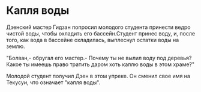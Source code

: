 # Капля воды

Дзенский мастер Гидзан попросил молодого студента принести ведро чистой воды, чтобы охладить его бассейн.Студент принес воду, и, после того, как вода в бассейне охладилась, выплеснул остатки воды на землю.

"Болван,- обругал его мастер.- Почему ты не вылил воду под деревья? Какое ты имеешь право тратить даром хоть каплю воды в этом храме?"

Молодой студент получил Дзен в этом упреке. Он сменил свое имя на Текусуи, что означает "капля воды".

